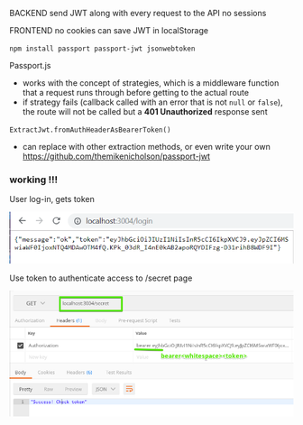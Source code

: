 BACKEND
send JWT along with every request to the API
no sessions

FRONTEND
no cookies
can save JWT in localStorage


`npm install passport passport-jwt jsonwebtoken`


Passport.js
- works with the concept of strategies,
which is a middleware function that a 
request runs through before getting to the actual route
- if strategy fails (callback called with an error that is not `null` or `false`), the route will not be called
but a __401 Unauthorized__ response sent


`ExtractJwt.fromAuthHeaderAsBearerToken()`
- can replace with other extraction methods, or even write your own
https://github.com/themikenicholson/passport-jwt



### working !!! ###

User log-in, gets token

![](screens/2019-01-20-11-16-07.png)


Use token to authenticate access to /secret page

![](screens/2019-01-20-11-16-34.png)